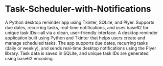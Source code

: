 # Task-Scheduler-with-Notifications
A Python desktop reminder app using Tkinter, SQLite, and Plyer. Supports due dates, recurring tasks, real-time notifications, and uses base62 for unique task IDs—all via a clean, user-friendly interface.
A desktop reminder application built using Python and Tkinter that helps users create and manage scheduled tasks. The app supports due dates, recurring tasks (daily or weekly), and sends real-time desktop notifications using the Plyer library. Task data is saved in SQLite, and unique task IDs are generated using base62 encoding.

